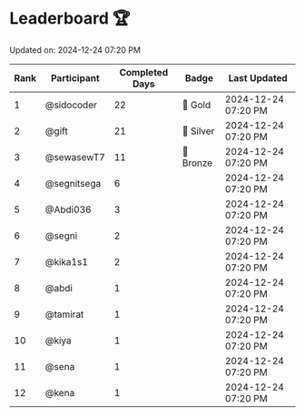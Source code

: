 # Leaderboard 🏆

Updated on: 2024-12-24 07:20 PM

| Rank | Participant       | Completed Days | Badge      | Last Updated         |
|------|-------------------|----------------|------------|----------------------|
| 1    | @sidocoder        | 22             | 🏅 Gold     | 2024-12-24 07:20 PM |
| 2    | @gift             | 21             | 🥈 Silver   | 2024-12-24 07:20 PM |
| 3    | @sewasewT7        | 11             | 🥉 Bronze   | 2024-12-24 07:20 PM |
| 4    | @segnitsega       | 6              |            | 2024-12-24 07:20 PM |
| 5    | @Abdi036          | 3              |            | 2024-12-24 07:20 PM |
| 6    | @segni            | 2              |            | 2024-12-24 07:20 PM |
| 7    | @kika1s1          | 2              |            | 2024-12-24 07:20 PM |
| 8    | @abdi             | 1              |            | 2024-12-24 07:20 PM |
| 9    | @tamirat          | 1              |            | 2024-12-24 07:20 PM |
| 10   | @kiya             | 1              |            | 2024-12-24 07:20 PM |
| 11   | @sena             | 1              |            | 2024-12-24 07:20 PM |
| 12   | @kena             | 1              |            | 2024-12-24 07:20 PM |
